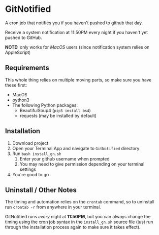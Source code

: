 # GitNotified
A cron job that notifies you if you haven't pushed to github that day.

Receive a system notification at 11:50PM every night if you haven't yet pushed to GitHub.

**NOTE:** only works for _MacOS_ users (since notification system relies on AppleScript)

## Requirements
This whole thing relies on multiple moving parts, so make sure you have these first:
* MacOS
* python3
* The following Python packages:
    * BeautifulSoup4 (`pip3 install bs4`)
    * requests (may be installed by default)

## Installation
1. Download project
2. Open your Terminal App and navigate to `GitNotified` directory
3. Run `bash install_gn.sh`
   1. Enter your github username when prompted
   2. You may need to give permission depending on your terminal settings
4. You're good to go

## Uninstall / Other Notes
The timing and automation relies on the `crontab` command, so to uninstall run `crontab -r` from anywhere in your terminal.

GitNotified runs _every_ night at **11:50PM**, but you can always change the timing using the cron job syntax in the `install_gn.sh` source file (just run through the installation process again to make sure it takes effect).
